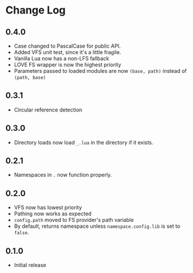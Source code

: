 # Change Log

## 0.4.0
- Case changed to PascalCase for public API.
- Added VFS unit test, since it's a little fragile.
- Vanilla Lua now has a non-LFS fallback
- LOVE FS wrapper is now the highest priority
- Parameters passed to loaded modules are now `(base, path)` instead of `(path, base)`

## 0.3.1
- Circular reference detection

## 0.3.0
- Directory loads now load `_.lua` in the directory if it exists.

## 0.2.1
- Namespaces in `.` now function properly.

## 0.2.0
- VFS now has lowest priority
- Pathing now works as expected
- `config.path` moved to FS provider's path variable
- By default, returns namespace unless `namespace.config.lib` is set to `false`.

## 0.1.0
- Initial release